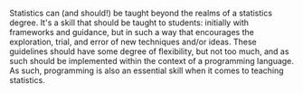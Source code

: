Statistics can (and should!) be taught beyond the realms of a statistics degree. It's a skill that should be taught to students: initially with frameworks and guidance, but in such a way that encourages the exploration, trial, and error of new techniques and/or ideas. These guidelines should have some degree of flexibility, but not too much, and as such should be implemented within the context of a programming language. As such, programming is also an essential skill when it comes to teaching statistics.